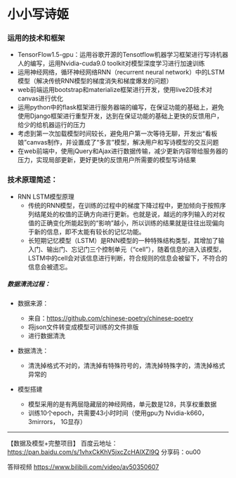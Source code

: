 # 小小写诗姬

### 运用的技术和框架
- TensorFlow1.5-gpu：运用谷歌开源的Tensotflow机器学习框架进行写诗机器人的编写，运用Nvidia-cuda9.0 toolkit对模型深度学习进行加速训练
- 运用神经网络，循环神经网络RNN（recurrent neural network）中的LSTM模型（解决传统RNN模型的梯度消失和梯度爆发的问题）
- web前端运用bootstrap和materialize框架进行开发，使用live2D技术对canvas进行优化
- 运用python中的flask框架进行服务器端的编写，在保证功能的基础上，避免使用Django框架进行重型开发，达到在保证功能的基础上更快的反馈用户，给少的给机器运行的压力
- 考虑到第一次加载模型时间较长，避免用户第一次等待无聊，开发出“看板娘”canvas制作，并设置成了“多言”模型，解决用户和写诗模型的交互问题
- 在web前端中，使用jQuery和Ajax进行数据传输，减少更新内容带给服务器的压力，实现局部更新，更好更快的反馈用户所需要的模型写诗结果

### 技术原理简述：
- RNN LSTM模型原理
	- 传统的RNN模型，在训练的过程中的梯度下降过程中，更加倾向于按照序列结尾处的权值的正确方向进行更新。也就是说，越远的序列输入的对权值的正确变化所能起到的“影响”越小，所以训练的结果就是往往出现偏向于新的信息，即不太能有较长的记忆功能。
	- 长短期记忆模型（LSTM）是RNN模型的一种特殊结构类型，其增加了输入门、输出门、忘记门三个控制单元（“cell”），随着信息的进入该模型，LSTM中的cell会对该信息进行判断，符合规则的信息会被留下，不符合的信息会被遗忘。
##### 数据清洗过程：
- 数据来源：
	- 来自：https://github.com/chinese-poetry/chinese-poetry
	- 将json文件转变成模型可训练的文件排版
	- 进行数据清洗
- 数据清洗：
	- 清洗掉格式不对的，清洗掉有特殊符号的，清洗掉特殊字的，清洗掉格式异常的
	
- 模型搭建
	- 模型采用的是有两层隐藏层的神经网络，单元数是128，共享权重数据
	- 训练10个epoch，共需要43小时时间（使用gpu为 Nvidia-k660，3mirrors， 1G显存）
----

【数据及模型+完整项目】
百度云地址：https://pan.baidu.com/s/1vhxCkKhV5jxcZcHAlXZl9Q
分享码：ou00

答辩视频 https://www.bilibili.com/video/av50350607
